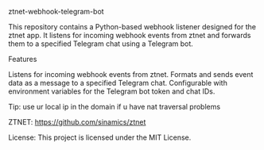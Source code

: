 ztnet-webhook-telegram-bot

This repository contains a Python-based webhook listener designed for the ztnet app. 
It listens for incoming webhook events from ztnet and forwards them to a specified Telegram chat using a Telegram bot.

Features

Listens for incoming webhook events from ztnet.
Formats and sends event data as a message to a specified Telegram chat.
Configurable with environment variables for the Telegram bot token and chat IDs.


Tip: use ur local ip in the domain if u have nat traversal problems



ZTNET: https://github.com/sinamics/ztnet

License:
This project is licensed under the MIT License.
